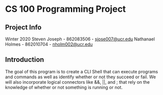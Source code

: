 # CS 100 Programming Project

## Project Info

Winter 2020 
Steven Joseph - 862083506 - sjose007@ucr.edu
Nathanael Holmes - 862010704 - nholm002@ucr.edu

## Introduction

The goal of this program is to create a CLI Shell that can execute programs and commands as well as identify whether or not they succeed or fail. We will also incorporate logical connectors like &&, ||, and ; that rely on the knowledge of whether or not something is running or not. 
